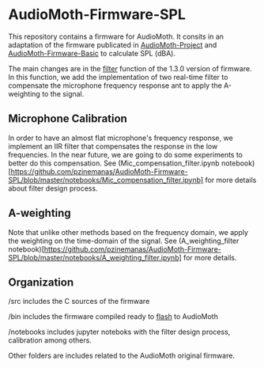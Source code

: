 # AudioMoth-Firmware-SPL
This repository contains a firmware for AudioMoth. It consits in an adaptation of the firmware publicated in [AudioMoth-Project](https://github.com/OpenAcousticDevices/AudioMoth-Project) and [AudioMoth-Firmware-Basic](https://github.com/OpenAcousticDevices/AudioMoth-Firmware-Basic) to calculate SPL (dBA). 

The main changes are in the [filter](https://github.com/OpenAcousticDevices/AudioMoth-Firmware-Basic/blob/master/main.c#L609) function of the 1.3.0 version of firmware. In this function, we add the implementation of two real-time filter to compensate the microphone frequency response ant to apply the A-weighting to the signal. 

## Microphone Calibration
In order to have an almost flat microphone's frequency response, we implement an IIR filter that compensates the response in the low frequencies. In the near future, we are going to do some experiments to better do this compensation. See (Mic_compensation_filter.ipynb notebook)[https://github.com/pzinemanas/AudioMoth-Firmware-SPL/blob/master/notebooks/Mic_compensation_filter.ipynb] for more details about filter design process.

## A-weighting

Note that unlike other methods based on the frequency domain, we apply the weighting on the time-domain of the signal. See (A_weighting_filter notebook)[https://github.com/pzinemanas/AudioMoth-Firmware-SPL/blob/master/notebooks/A_weighting_filter.ipynb] for more details.



## Organization

/src includes the C sources of the firmware

/bin includes the firmware compiled ready to [flash](https://github.com/OpenAcousticDevices/Flash) to AudioMoth

/notebooks includes jupyter noteboks with the filter design process, calibration among others.

Other folders are includes related to the AudioMoth original firmware.
